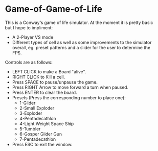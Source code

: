 # Game-of-Game-of-Life
This is a Conway's game of life simulator. At the moment it is pretty basic but I hope to impliment:
 - A 2-Player VS mode
 - Different types of cell
as well as some improvements to the simulator overall, eg. preset patterns and a slider for the user to determine the FPS.

Controls are as follows:
  - LEFT CLICK to make a Board "alive".
  - RIGHT CLICK to Kill a cell.
  - Press SPACE to pause/unpause the game.
  - Press RIGHT Arrow to move forward a turn when paused.
  - Press ENTER to clear the board.
  - Presets (Press the corresponding number to place one):
    - 1-Glider
    - 2-Small Exploder
    - 3-Exploder
    - 4-Pentadecathlon
    - 4-Light Weight Space Ship
    - 5-Tumbler
    - 6-Gosper Glider Gun
    - 7-Pentadecathlon
  - Press ESC to exit the window.
